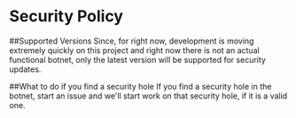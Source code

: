 # Security Policy

##Supported Versions
Since, for right now, development is moving extremely quickly on this project and right now there is not an actual functional botnet, only the latest version will be supported for security updates.

##What to do if you find a security hole
If you find a security hole in the botnet, start an issue and we'll start work on that security hole, if it is a valid one. 
